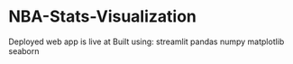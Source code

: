 # NBA-Stats-Visualization
Deployed web app is live at
Built using:
streamlit
pandas
numpy
matplotlib
seaborn
